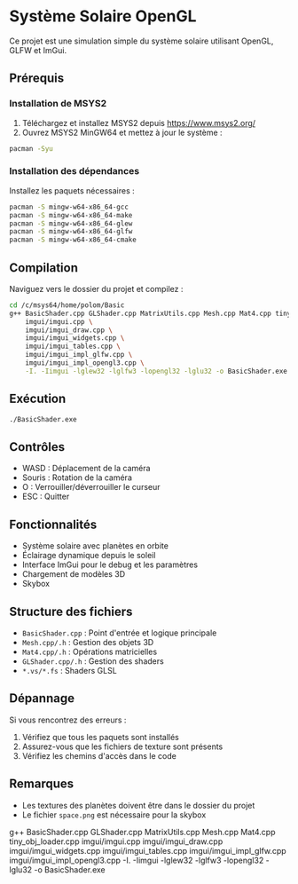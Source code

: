 # Système Solaire OpenGL

Ce projet est une simulation simple du système solaire utilisant OpenGL, GLFW et ImGui.

## Prérequis

### Installation de MSYS2
1. Téléchargez et installez MSYS2 depuis https://www.msys2.org/
2. Ouvrez MSYS2 MinGW64 et mettez à jour le système :
```bash
pacman -Syu
```

### Installation des dépendances
Installez les paquets nécessaires :
```bash
pacman -S mingw-w64-x86_64-gcc
pacman -S mingw-w64-x86_64-make
pacman -S mingw-w64-x86_64-glew
pacman -S mingw-w64-x86_64-glfw
pacman -S mingw-w64-x86_64-cmake
```

## Compilation

Naviguez vers le dossier du projet et compilez :
```bash
cd /c/msys64/home/polom/Basic
g++ BasicShader.cpp GLShader.cpp MatrixUtils.cpp Mesh.cpp Mat4.cpp tiny_obj_loader.cpp \
    imgui/imgui.cpp \
    imgui/imgui_draw.cpp \
    imgui/imgui_widgets.cpp \
    imgui/imgui_tables.cpp \
    imgui/imgui_impl_glfw.cpp \
    imgui/imgui_impl_opengl3.cpp \
    -I. -Iimgui -lglew32 -lglfw3 -lopengl32 -lglu32 -o BasicShader.exe
```

## Exécution
```bash
./BasicShader.exe
```

## Contrôles
- WASD : Déplacement de la caméra
- Souris : Rotation de la caméra
- O : Verrouiller/déverrouiller le curseur
- ESC : Quitter

## Fonctionnalités
- Système solaire avec planètes en orbite
- Éclairage dynamique depuis le soleil
- Interface ImGui pour le debug et les paramètres
- Chargement de modèles 3D
- Skybox

## Structure des fichiers
- `BasicShader.cpp` : Point d'entrée et logique principale
- `Mesh.cpp/.h` : Gestion des objets 3D
- `Mat4.cpp/.h` : Opérations matricielles
- `GLShader.cpp/.h` : Gestion des shaders
- `*.vs/*.fs` : Shaders GLSL

## Dépannage
Si vous rencontrez des erreurs :
1. Vérifiez que tous les paquets sont installés
2. Assurez-vous que les fichiers de texture sont présents
3. Vérifiez les chemins d'accès dans le code

## Remarques
- Les textures des planètes doivent être dans le dossier du projet
- Le fichier `space.png` est nécessaire pour la skybox


g++ BasicShader.cpp GLShader.cpp MatrixUtils.cpp Mesh.cpp Mat4.cpp tiny_obj_loader.cpp imgui/imgui.cpp imgui/imgui_draw.cpp imgui/imgui_widgets.cpp imgui/imgui_tables.cpp imgui/imgui_impl_glfw.cpp imgui/imgui_impl_opengl3.cpp -I. -Iimgui -lglew32 -lglfw3 -lopengl32 -lglu32 -o BasicShader.exe